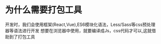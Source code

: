 # 为什么需要打包工具
开发时，我们会使用框架(React,Vue),ES6模块化语法，Less/Sass等css预处理器等语法进行开发
想要在浏览器中使用，就要编译成Js，css代码才可以,这就借助到了打包工具

# 